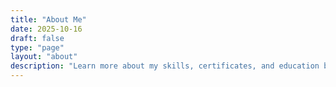 ```yaml
---
title: "About Me"
date: 2025-10-16
draft: false
type: "page"
layout: "about"
description: "Learn more about my skills, certificates, and education background"
---
```

